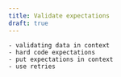 ```yaml
---
title: Validate expectations
draft: true
---
```


    - validating data in context
    - hard code expectations
    - put expectations in context
    - use retries
